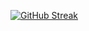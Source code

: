 [![GitHub Streak](http://github-readme-streak-stats.herokuapp.com?user=TyPE333&theme=onedark_duo&hide_border=true)](https://git.io/streak-stats)
